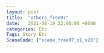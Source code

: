 ```yaml
---
layout: post
title:  "others_free97"
date:   2021-08-19 22:00:00 +0000
categories: Etc
Tags: Story Etc
SceneCode: ["scene_free97_q1_s20"]
---
```


